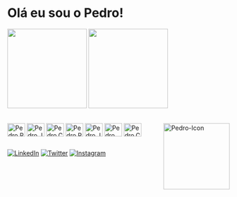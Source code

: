 # Olá eu sou o Pedro!

<div>
  
  <a href="https://github.com/PedroA07"></a>
  <img loading="lazy" height="180em" src="https://github-readme-stats.vercel.app/api?username=PedroA07&show_icons=true&theme=default&include_all_commits=true&count_private=true"/>
  <img loading="lazy" height="180em" src="https://github-readme-stats.vercel.app/api/top-langs/?username=PedroA07&layout=compact&langs_count=7&theme=default"/>
  
</div>

<div style="display; inline-block"><br>
  
  <img align="center" alt="Pedro.Rython" height="30" width="40" src="https://cdn.jsdelivr.net/gh/devicons/devicon@latest/icons/python/python-original.svg"/>
  <img align="center" alt="Pedro.Java" height="30" width="40" src="https://cdn.jsdelivr.net/gh/devicons/devicon@latest/icons/java/java-original.svg"/>
  <img align="center" alt="Pedro.C#" height="30" width="40" src="https://cdn.jsdelivr.net/gh/devicons/devicon@latest/icons/csharp/csharp-original.svg"/>
  <img align="center" alt="Pedro.PHP" height="30" width="40" src="https://cdn.jsdelivr.net/gh/devicons/devicon@latest/icons/php/php-original.svg"/>
  <img align="center" alt="Pedro.JavaScript" height="30" width="40" src="https://cdn.jsdelivr.net/gh/devicons/devicon@latest/icons/javascript/javascript-original.svg"/>
  <img align="center" alt="Pedro.HTML" height="30" width="40" src="https://cdn.jsdelivr.net/gh/devicons/devicon@latest/icons/html5/html5-original.svg"/>
  <img align="center" alt="Pedro.CSS" height="30" width="40" src="https://cdn.jsdelivr.net/gh/devicons/devicon@latest/icons/css3/css3-original.svg"/>
  
  <img align="right" height="150" alt="Pedro-Icon" src="https://media.discordapp.net/attachments/1220027485920432148/1220027563414388796/My.png?ex=660d7236&is=65fafd36&hm=e781a7ffc3eb78da753bbdae435ca36f3b5016a48ae2924763918932366d4dc7&=&format=webp&quality=lossless&width=411&height=411"/>
  
</div>

##

<div>
  
  <a href="https://www.linkedin.com/in/pedroandradepereira/" target="_blank"><img src="https://img.shields.io/badge/LinkedIn-0077B5?style=for-the-badge&logo=linkedin&logoColor=white" target="_blank" alt="LinkedIn"></a>
  <a href="https://twitter.com/home" target="_blank"><img src="https://img.shields.io/badge/Twitter-1DA1F2?style=for-the-badge&logo=twitter&logoColor=white" target="_blank" alt="Twitter"></a>
  <a href="https://www.instagram.com/pedro.drad/" target="_blank"><img src="https://img.shields.io/badge/Instagram-E4405F?style=for-the-badge&logo=instagram&logoColor=white" target="_blank" alt="Instagram"></a>
  <a href="" target="_blank"><img src="" target="_blank" alt=""></a>
  
</div>
